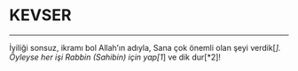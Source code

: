 # KEVSER
---
İyiliği sonsuz, ikramı bol Allah’ın adıyla,
Sana çok önemli olan şeyi verdik[*].
Öyleyse her işi Rabbin (Sahibin) için yap[1*] ve dik dur[*2]!